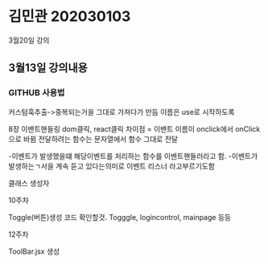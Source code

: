 # 김민관    202030103


3월20일 강의

## 3월13일 강의내용
### GITHUB 사용법


커스텀훅추출->중복되는거을 그대로 가져다가 만듬
이름은 use로 시작하도록

8장 이밴트핸들링
dom클릭, react클릭
차이점 = 이밴트 이름이 onclick에서 onClick으로 바뀜
전달하려는 함수는 문자열에서 함수 그대로 전달

-이벤트가 발생했을떄 해당이벤트를 처리하는 함수를 이벤트핸들러라고 함. 
-이벤트가 발생하는ㄱ서을 계속 듣고 있다는의미로 이벤트 리스너 라고부르기도함

클래스 생성자



10주차 

Toggle(버튼)생성 코드 확인할것. Togggle, logincontrol, mainpage 등등

12주차

ToolBar.jsx 생성